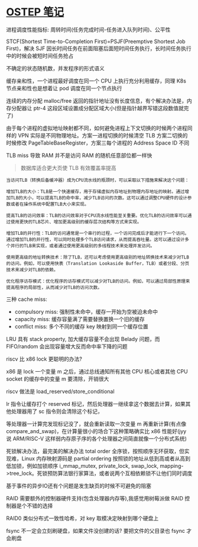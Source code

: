 # [OSTEP 笔记](/2023/08/ostep_note.md)

进程调度性能指标: 周转时间(任务完成时间-任务进入队列时间)、公平性

STCF(Shortest Time-to-Completion First)=PSJF(Preemptive Shortest Job First)，解决 SJF 因长时间任务在前面阻塞后面短时间任务执行，长时间任务执行中的时候会被短时间任务抢占

不确定的状态随机数，并发程序的形式语义

缓存亲和性，一个进程最好调度在同一个 CPU 上执行充分利用缓存，同理 K8s 节点亲和性也是想着让 pod 调度在同一个节点执行

连续的内存分配 malloc/free 返回的指针地址没有长度信息，有个解决办法是，内存分配器让 ptr-4 这段区域设置成分配区域大小(但是指针越界写错这段数值就完了)

由于每个进程的虚拟地址映射都不同，如何避免进程上下文切换的时候两个进程同样的 VPN 实际是不同物理地址。方案一进程切换的时候清空 TLB 方案二切换的时候修改 PageTableBaseRegister，方案三每个进程的 Address Space ID 不同

TLB miss 导致 RAM 并不是访问 RAM 的随机任意部位都一样快

> 数据库适合更大页使 TLB 有效覆盖率提高

```
当访问TLB（转换后备缓冲器）成为CPU流水线的瓶颈时，可以采取以下措施来解决这个问题：

增加TLB的大小：TLB是一个快速缓存，用于存储虚拟内存地址到物理内存地址的映射。通过增加TLB的大小，可以提高TLB的命中率，减少TLB访问的次数。这可以通过调整CPU硬件的设计参数或者在操作系统中配置TLB大小来实现。

提高TLB的访问效率：TLB的访问效率对于CPU流水线性能至关重要。优化TLB的访问效率可以通过使用更快的TLB芯片、增加更高级别的缓存层次结构等方式来实现。

增加TLB的并行性：TLB的访问通常是一个串行的过程，一个访问完成后才能进行下一个访问。通过增加TLB的并行性，可以同时处理多个TLB访问请求，从而提高吞吐量。这可以通过设计多个并行的TLB来实现，或者通过使用更高级别的多线程技术来处理并发访问。

使用更高级的地址转换技术：除了TLB，还可以考虑使用更高级别的地址转换技术来减少对TLB的访问。例如，可以使用快表（Translation Lookaside Buffer，TLB）或者分段、分页技术来减少对TLB的依赖。

优化程序访存模式：优化程序的访存模式可以减少对TLB的访问。例如，可以通过局部性原理来提高程序的局部性，从而减少对TLB的访问次数。
```

三种 cache miss:
- compulsory miss: 强制性未命中，缓存一开始为空被迫未命中
- capacity miss: 缓存容量满了需要替换置换一个旧的缓存
- conflict miss: 多个不同的缓存 key 映射到同一个缓存位置

LRU 具有 stack property, 加大缓存容量不会出现 Belady 问题，而 FIFO/random 会出现容量增大反而命中率下降的问题

riscv 比 x86 lock 更聪明的办法?

x86 是 lock 一个变量 m 之后，通过总线通知所有其他 CPU 核心或者其他 CPU socket 的缓存中的变量 m 要清除，开销很大

riscv 做法是 load_reserved/store_conditional

lr 指令让缓存打个 reserved 标记，然后处理器一继续拿这个数据去计算，如果其他处理器用了 sc 指令则会清除这个标记，

等处理器一计算完发现标记没了，就会重新读取一次变量 m 再重新计算(有点像 compare_and_swap)，在计算量很小的场合下这种策略确实比 x86 性能好(jyy 说 ARM/RISC-V 这样弱内存原子序的各个处理器之间简直就像一个分布式系统)

死锁解决办法，最完美的解决办法 total order 全序锁，按照顺序无环获取，但实现难，Linux 内存映射源码是 partial ordering 按照锁的地址从低到高或者从高到低加锁，例如加锁顺序 i_mmap_mutex, private_lock, swap_lock, mapping->tree_lock。死锁预防算法银行家算法，或者说两个互相依赖锁不让他们同时调度

基于事件的异步IO还有个问题是发生缺页的时候不可避免的阻塞

RAID 需要额外的控制器硬件支持(包含处理器内存等),我感觉用树莓派做 RAID 控制器是个不错的选择

RAID0 类似分布式一致性哈希，对 key 取模决定映射到哪个硬盘上

fsync 不一定会立刻刷硬盘，如果文件没创建的话? 要把文件的父目录也 fsync 才会刷盘
